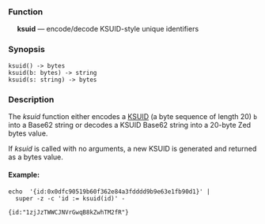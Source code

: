 ### Function

&emsp; **ksuid** &mdash; encode/decode KSUID-style unique identifiers

### Synopsis

```
ksuid() -> bytes
ksuid(b: bytes) -> string
ksuid(s: string) -> bytes
```

### Description

The _ksuid_ function either encodes a [KSUID](https://github.com/segmentio/ksuid)
(a byte sequence of length 20) `b` into a Base62 string or decodes
a KSUID Base62 string into a 20-byte Zed bytes value.

If _ksuid_ is called with no arguments, a new KSUID is generated and
returned as a bytes value.

#### Example:

```mdtest-command
echo  '{id:0x0dfc90519b60f362e84a3fdddd9b9e63e1fb90d1}' |
  super -z -c 'id := ksuid(id)' -
```

```mdtest-output
{id:"1zjJzTWWCJNVrGwqB8kZwhTM2fR"}
```
